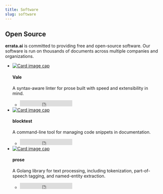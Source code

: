 ```yaml
---
title: Software
slug: software
---
```


<section class="space-lg bg-white">
<div class="container">
   <div class="row justify-content-center text-center section-intro">
      <div class="col-12 col-md-9 col-lg-8">
         <h2 class="display-4">Open Source</h2>
         <span class="lead">
         <b>errata.ai</b> is committed to providing free and open-source software. Our software
         is run on thousands of documents across multiple companies and organizations.
         </span>
      </div>
   </div>
   <!--end of row-->
   <ul class="row feature-list feature-list-sm">
      <li class="col-12 col-md-6 col-lg-4">
         <div class="card">
            <a href="https://errata-ai.github.io/vale">
            <img class="card-img-top" src="/img/software/vale.jpg" alt="Card image cap">
            </a>
            <div class="card-body">
               <h4 class="card-title">Vale</h4>
               <p class="card-text text-body">A syntax-aware linter for prose built with speed and extensibility in mind.</p>
            </div>
            <div class="card-footer card-footer-borderless d-flex justify-content-between">
               <div class="text-small">
                  <ul class="list-inline">
                     <li class="list-inline-item">
                        <iframe src="https://ghbtns.com/github-btn.html?user=errata-ai&repo=vale&type=star&count=true" frameborder="0" scrolling="0"
                           width="170px" height="20px"></iframe>
                     </li>
                  </ul>
               </div>
            </div>
         </div>
      </li>
      <!--end of col-->
      <li class="col-12 col-md-6 col-lg-4">
         <div class="card">
            <a href="https://github.com/errata-ai/blocktest">
            <img class="card-img-top" src="/img/software/blocktest.jpg" alt="Card image cap">
            </a>
            <div class="card-body">
               <h4 class="card-title">blocktest</h4>
               <p class="card-text text-body">A command-line tool for managing code snippets in documentation.</p>
            </div>
            <div class="card-footer card-footer-borderless d-flex justify-content-between">
               <div class="text-small">
                  <ul class="list-inline">
                     <li class="list-inline-item">
                        <iframe src="https://ghbtns.com/github-btn.html?user=errata-ai&repo=blocktest&type=star&count=true" frameborder="0" scrolling="0"
                           width="170px" height="20px"></iframe>
                     </li>
                  </ul>
               </div>
            </div>
         </div>
      </li>
      <!--end of col-->
      <li class="col-12 col-md-6 col-lg-4">
         <div class="card">
            <a href="https://github.com/jdkato/prose">
            <img class="card-img-top" src="/img/software/prose.jpg" alt="Card image cap">
            </a>
            <div class="card-body">
               <h4 class="card-title">prose</h4>
               <p class="card-text text-body">A Golang library for text processing, including tokenization, part-of-speech tagging, and named-entity extraction.</p>
            </div>
            <div class="card-footer card-footer-borderless d-flex justify-content-between">
               <div class="text-small">
                  <ul class="list-inline">
                     <li class="list-inline-item">
                        <iframe src="https://ghbtns.com/github-btn.html?user=jdkato&repo=prose&type=star&count=true" frameborder="0" scrolling="0"
                           width="170px" height="20px"></iframe>
                     </li>
                  </ul>
               </div>
            </div>
         </div>
      </li>
   </ul>
   </div>
</section>

